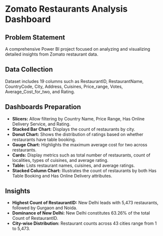 # Zomato Restaurants Analysis Dashboard

## Problem Statement
A comprehensive Power BI project focused on analyzing and visualizing detailed insights from Zomato restaurant data.

## Data Collection
Dataset includes 19 columns such as RestaurantID, RestaurantName, CountryCode, City, Address, Cuisines, Price_range, Votes, Average_Cost_for_two, and Rating.

## Dashboards Preparation
- **Slicers:** Allow filtering by Country Name, Price Range, Has Online Delivery Service, and Rating.
- **Stacked Bar Chart:** Displays the count of restaurants by city.
- **Donut Chart:** Shows the distribution of ratings based on whether restaurants have table booking.
- **Gauge Chart:** Highlights the maximum average cost for two across restaurants.
- **Cards:** Display metrics such as total number of restaurants, count of localities, types of cuisines, and average rating.
- **Table:** Lists restaurant names, cuisines, and average ratings.
- **Stacked Column Chart:** Illustrates the count of restaurants by both Has Table Booking and Has Online Delivery attributes.

## Insights
- **Highest Count of RestaurantID:** New Delhi leads with 5,473 restaurants, followed by Gurgaon and Noida.
- **Dominance of New Delhi:** New Delhi constitutes 63.26% of the total Count of RestaurantID.
- **City-wise Distribution:** Restaurant counts across 43 cities range from 1 to 5,473.
